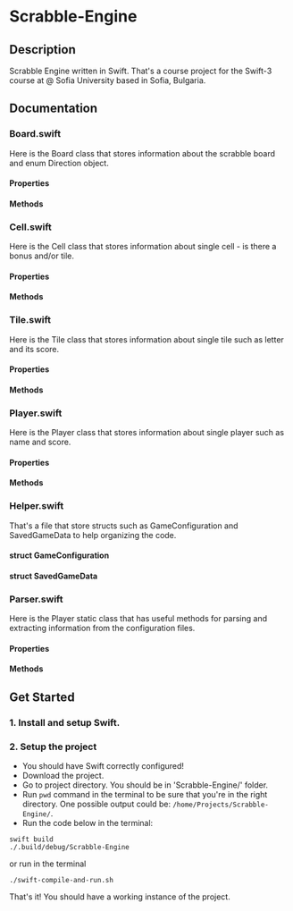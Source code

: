 # Scrabble-Engine

## Description
Scrabble Engine written in Swift. That's a course project for the Swift-3 course at @ Sofia University based in Sofia, Bulgaria.

## Documentation

### Board.swift
Here is the Board class that stores information about the scrabble board and enum Direction object.
#### Properties
#### Methods

### Cell.swift
Here is the Cell class that stores information about single cell - is there a bonus and/or tile.
#### Properties
#### Methods

### Tile.swift
Here is the Tile class that stores information about single tile such as letter and its score.
#### Properties
#### Methods

### Player.swift
Here is the Player class that stores information about single player such as name and score.
#### Properties
#### Methods

### Helper.swift
That's a file that store structs such as GameConfiguration and SavedGameData to help organizing the code.
#### struct GameConfiguration

#### struct SavedGameData

### Parser.swift
Here is the Player static class that has useful methods for parsing and extracting information from the configuration files.
#### Properties
#### Methods

## Get Started

### 1. Install and setup Swift.

### 2. Setup the project
* You should have Swift correctly configured!
* Download the project.
* Go to project directory. You should be in 'Scrabble-Engine/' folder.
* Run ```pwd``` command in the terminal to be sure that you're in the right directory. One possible output could be: ```/home/Projects/Scrabble-Engine/```.
* Run the code below in the terminal:
```
swift build
./.build/debug/Scrabble-Engine
```
or run in the terminal
```
./swift-compile-and-run.sh
```

That's it! You should have a working instance of the project.
